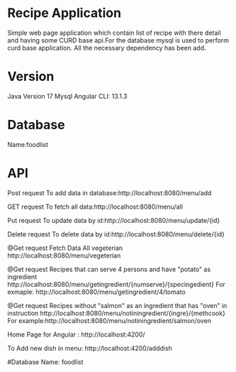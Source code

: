 # Recipe Application
Simple web page application which contain list of recipe with there detail and having some CURD base api.For the database mysql is used to perform curd base application. All the necessary dependency has been add.


# Version
Java Version 17
Mysql
Angular CLI: 13.1.3

# Database
  Name:foodlist


# API
Post request
To add data in database:http://localhost:8080/menu/add


GET request
To fetch all data:http://localhost:8080/menu/all

Put request
To update data by id:http://localhost:8080/menu/update/{id}

Delete request
To delete data by id:http://localhost:8080/menu/delete/{id}

@Get request
Fetch Data All vegeterian
http://localhost:8080/menu/vegeterian

@Get request
Recipes that can serve 4 persons and have "potato" as ingredient
http://localhost:8080/menu/getingredient/{numserve}/{specingedient}
For exmaple:
http://localhost:8080/menu/getingredient/4/tomato



@Get request
Recipes without "salmon" as an ingredient that has "oven" in instruction
http://localhost:8080/menu/notiningredient/{ingre}/{methcook}
For example:http://localhost:8080/menu/notiningredient/salmon/oven

Home Page for Angular :
http://localhost:4200/

To Add new dish in menu:
http://localhost:4200/adddish


#Database Name: 
foodlist



